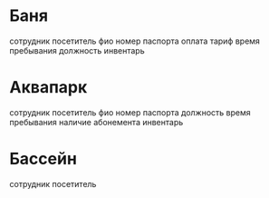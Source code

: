 # Баня
сотрудник
посетитель
фио
номер паспорта
оплата
тариф
время пребывания
должность
инвентарь
# Аквапарк
сотрудник
посетитель
фио
номер паспорта
должность 
время пребывания
наличие абонемента
инвентарь
# Бассейн
сотрудник
посетитель
